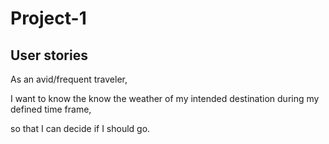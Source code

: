 # Project-1

## User stories

As an avid/frequent traveler,

I want to know the know the weather of my intended destination during my defined time frame,

so that I can decide if I should go.


